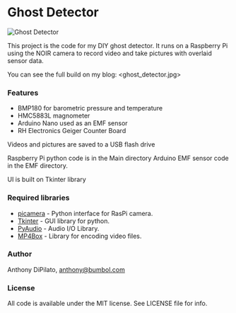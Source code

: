 # Ghost Detector
![Ghost Detector](http://anthonydipilato.com/wp-content/uploads/2018/03/ghostdetector.jpg)

This project is the code for my DIY ghost detector. It runs on a Raspberry Pi using the NOIR camera to record video and take pictures with overlaid sensor data.

You can see the full build on my blog: <ghost_detector.jpg>

### Features
- BMP180 for barometric pressure and temperature
- HMC5883L magnometer
- Arduino Nano used as an EMF sensor
- RH Electronics Geiger Counter Board

Videos and pictures are saved to a USB flash drive


Raspberry Pi python code is in the Main directory Arduino EMF sensor code in the EMF directory.

UI is built on Tkinter library 

### Required libraries
- [picamera](https://github.com/waveform80/picamera) - Python interface for RasPi camera.
- [Tkinter](https://wiki.python.org/moin/TkInter) - GUI library for python.
- [PyAudio](https://people.csail.mit.edu/hubert/pyaudio/) - Audio I/O Library.
- [MP4Box](https://gpac.wp.imt.fr/mp4box/) - Library for encoding video files.

### Author
Anthony DiPilato, anthony@bumbol.com

### License
All code is available under the MIT license. See LICENSE file for info.
